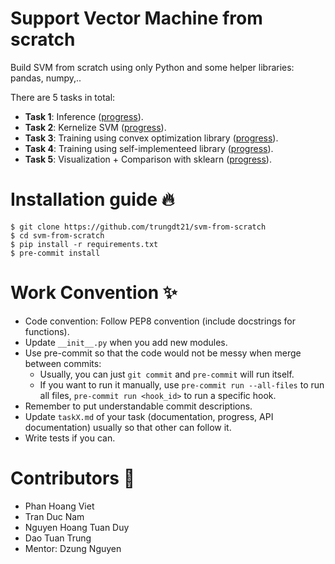 # Support Vector Machine from scratch
Build SVM from scratch using only Python and some helper libraries: pandas, numpy,..

There are 5 tasks in total:
- **Task 1**: Inference ([progress](docs/task1.md)).
- **Task 2**: Kernelize SVM ([progress](docs/task2.md)).
- **Task 3**: Training using convex optimization library ([progress](docs/task3.md)).
- **Task 4**: Training using self-implementeed library ([progress](docs/task4.md)).
- **Task 5**: Visualization + Comparison with sklearn ([progress](docs/task5.md)).

# Installation guide 🔥
```
$ git clone https://github.com/trungdt21/svm-from-scratch
$ cd svm-from-scratch
$ pip install -r requirements.txt
$ pre-commit install
```

# Work Convention ✨
- Code convention: Follow PEP8 convention (include docstrings for functions).
- Update `__init__.py` when you add new modules.
- Use pre-commit so that the code would not be messy when merge between commits:
  - Usually, you can just `git commit` and `pre-commit` will run itself.
  - If you want to run it manually, use `pre-commit run --all-files` to run all files, `pre-commit run <hook_id>` to run a specific hook.
- Remember to put understandable commit descriptions.
- Update `taskX.md` of your task (documentation, progress, API documentation) usually so that other can follow it.
- Write tests if you can.

# Contributors 🥺
- Phan Hoang Viet
- Tran Duc Nam
- Nguyen Hoang Tuan Duy
- Dao Tuan Trung
- Mentor: Dzung Nguyen
